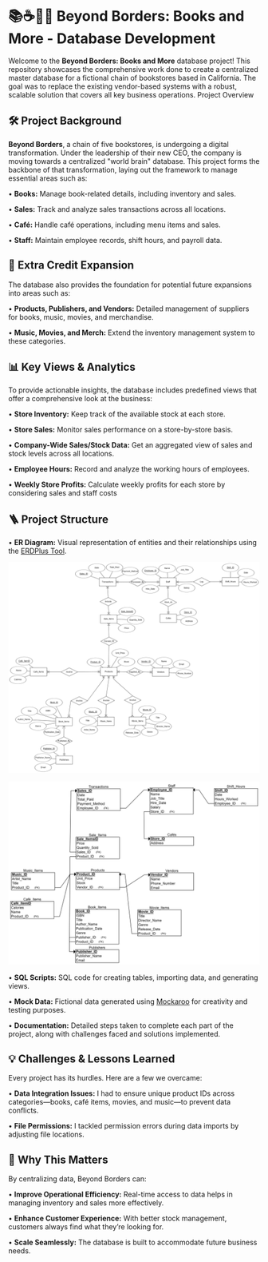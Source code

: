 # 📚☕🎦🎶 Beyond Borders: Books and More - Database Development

Welcome to the **Beyond Borders: Books and More** database project! This repository showcases the comprehensive work done to create a centralized master database for a fictional chain of bookstores based in California. The goal was to replace the existing vendor-based systems with a robust, scalable solution that covers all key business operations.
Project Overview

## 🛠️ Project Background
**Beyond Borders**, a chain of five bookstores, is undergoing a digital transformation. Under the leadership of their new CEO, the company is moving towards a centralized "world brain" database. This project forms the backbone of that transformation, laying out the framework to manage essential areas such as:

• **Books:** Manage book-related details, including inventory and sales.

•	**Sales:** Track and analyze sales transactions across all locations.

•	**Café:** Handle café operations, including menu items and sales.

•	**Staff:** Maintain employee records, shift hours, and payroll data.

## 🚀 Extra Credit Expansion
The database also provides the foundation for potential future expansions into areas such as:

•	**Products, Publishers, and Vendors:** Detailed management of suppliers for books, music, movies, and merchandise.

•	**Music, Movies, and Merch:** Extend the inventory management system to these categories.

## 📊 Key Views & Analytics
To provide actionable insights, the database includes predefined views that offer a comprehensive look at the business:

•	**Store Inventory:** Keep track of the available stock at each store.

•	**Store Sales:** Monitor sales performance on a store-by-store basis.

•	**Company-Wide Sales/Stock Data:** Get an aggregated view of sales and stock levels across all locations.

•	**Employee Hours:** Record and analyze the working hours of employees.

•	**Weekly Store Profits:** Calculate weekly profits for each store by considering sales and staff costs

## 🪜 Project Structure
• **ER Diagram:** Visual representation of entities and their relationships using the [ERDPlus Tool](https://erdplus.com/).

![Database ER Diagram](https://github.com/AyahIbrahim/database-development/blob/b54f044e959bdd5d40b926351e673f337554d3bb/Diagrams%20-%20ER%20%26%20Relation%20Schema/ER%20Diagram.png)

![Database Relational Schema](https://github.com/AyahIbrahim/database-development/blob/b54f044e959bdd5d40b926351e673f337554d3bb/Diagrams%20-%20ER%20%26%20Relation%20Schema/Relational%20Schema.png)

• **SQL Scripts:** SQL code for creating tables, importing data, and generating views.

• **Mock Data:** Fictional data generated using [Mockaroo](https://www.mockaroo.com/) for creativity and testing purposes.

• **Documentation:** Detailed steps taken to complete each part of the project, along with challenges faced and solutions implemented.

## 💡 Challenges & Lessons Learned
Every project has its hurdles. Here are a few we overcame:

• **Data Integration Issues:** I had to ensure unique product IDs across categories—books, café items, movies, and music—to prevent data conflicts.

• **File Permissions:** I tackled permission errors during data imports by adjusting file locations.

## 🎯 Why This Matters
By centralizing data, Beyond Borders can:

• **Improve Operational Efficiency:** Real-time access to data helps in managing inventory and sales more effectively.

• **Enhance Customer Experience:** With better stock management, customers always find what they’re looking for.

• **Scale Seamlessly:** The database is built to accommodate future business needs.
